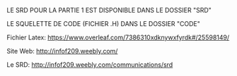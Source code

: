 
LE SRD POUR LA PARTIE 1 EST DISPONIBLE DANS LE DOSSIER "SRD"

LE SQUELETTE DE CODE (FICHIER .H) DANS LE DOSSIER "CODE"

Fichier Latex: https://www.overleaf.com/7386310xdknywxfyrdk#/25598149/

Site Web: http://infof209.weebly.com/

Le SRD: http://infof209.weebly.com/communications/srd

